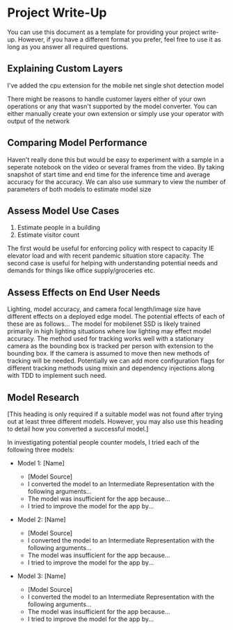 # Project Write-Up

You can use this document as a template for providing your project write-up. However, if you
have a different format you prefer, feel free to use it as long as you answer all required
questions.

## Explaining Custom Layers

I've added the cpu extension for the mobile net single shot detection model

There might be reasons to handle customer layers either of your own operations or any that wasn't supported by the model converter. You can either manually create your own extension or simply use your operator with output of the network

## Comparing Model Performance

Haven't really done this but would be easy to experiment with a sample in a seperate notebook on the video or several frames from the video. By taking snapshot of start time and end time for the inference time and average accuracy for the accuracy. We can also use summary to view the number of parameters of both models to estimate model size
## Assess Model Use Cases

1. Estimate people in a building
2. Estimate visitor count

The first would be useful for enforcing policy with respect to capacity IE elevator load and with recent pandemic situation store capacity. The second case is useful for helping with understanding potential needs and demands for things like office supply/groceries etc.

## Assess Effects on End User Needs

Lighting, model accuracy, and camera focal length/image size have different effects on a
deployed edge model. The potential effects of each of these are as follows...
The model for mobilenet SSD is likely trained primarily in high lighting situations where low lighting may effect model accuracy. The method used for tracking works well with a stationary camera as the bounding box is tracked per person with extension to the bounding box. If the camera is assumed to move then new methods of tracking will be needed. Potentially we can add more configuration flags for different tracking methods using mixin and dependency injections along with TDD to implement such need.

## Model Research

[This heading is only required if a suitable model was not found after trying out at least three
different models. However, you may also use this heading to detail how you converted 
a successful model.]

In investigating potential people counter models, I tried each of the following three models:

- Model 1: [Name]
  - [Model Source]
  - I converted the model to an Intermediate Representation with the following arguments...
  - The model was insufficient for the app because...
  - I tried to improve the model for the app by...
  
- Model 2: [Name]
  - [Model Source]
  - I converted the model to an Intermediate Representation with the following arguments...
  - The model was insufficient for the app because...
  - I tried to improve the model for the app by...

- Model 3: [Name]
  - [Model Source]
  - I converted the model to an Intermediate Representation with the following arguments...
  - The model was insufficient for the app because...
  - I tried to improve the model for the app by...
